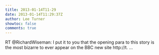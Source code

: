 ```yaml
---
title: 2013-01-14T11-29
date: 2013-01-14T11:29:37Z
author: Lee Turner
showtoc: false
comments: true
---
```


RT @RichardWiseman: I put it to you that the opening para to this story is the most bizarre to ever appear on the BBC new site http://t. ...

